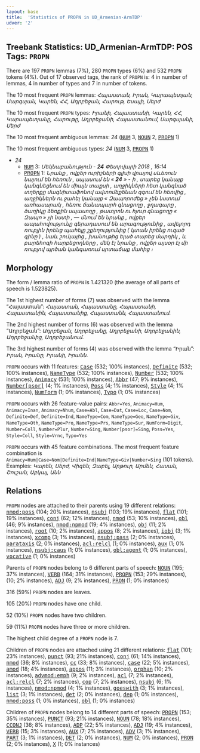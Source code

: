 ```yaml
---
layout: base
title:  'Statistics of PROPN in UD_Armenian-ArmTDP'
udver: '2'
---
```


## Treebank Statistics: UD_Armenian-ArmTDP: POS Tags: `PROPN`

There are 197 `PROPN` lemmas (7%), 280 `PROPN` types (6%) and 532 `PROPN` tokens (4%).
Out of 17 observed tags, the rank of `PROPN` is: 4 in number of lemmas, 4 in number of types and 7 in number of tokens.

The 10 most frequent `PROPN` lemmas: <em>Հայաստան, Իրան, Կարապետյան, Սարգսյան, Կարեն, ՀՀ, Ադրբեջան, Հարութ, Եսայի, Սերժ</em>

The 10 most frequent `PROPN` types:  <em>Իրանի, Հայաստանի, Կարեն, ՀՀ, Կարապետյանը, Հարութը, Ադրբեջանի, Հայաստանում, Սարգսյանի, Սերժ</em>

The 10 most frequent ambiguous lemmas: <em>24</em> (<tt><a href="hy_armtdp-pos-NUM.html">NUM</a></tt> 3, <tt><a href="hy_armtdp-pos-NOUN.html">NOUN</a></tt> 2, <tt><a href="hy_armtdp-pos-PROPN.html">PROPN</a></tt> 1)

The 10 most frequent ambiguous types:  <em>24</em> (<tt><a href="hy_armtdp-pos-NUM.html">NUM</a></tt> 3, <tt><a href="hy_armtdp-pos-PROPN.html">PROPN</a></tt> 1)


* <em>24</em>
  * <tt><a href="hy_armtdp-pos-NUM.html">NUM</a></tt> 3: <em>Մեկնաբանություն - <b>24</b> Փետրվարի 2018 , 16:14</em>
  * <tt><a href="hy_armtdp-pos-PROPN.html">PROPN</a></tt> 1: <em>Նրանք , ովքեր ուրիշների գլխի վրայով սևեռուն նայում են հեռուն , սպասում են « <b>24</b> » - ի , տարեց կանայք կանգնեցնում են միայն տաքսի , աղջիկների հետ կանգնած տղերքը մագնիտաֆոնով ավտոմեքենան զգում են հեռվից , աղջիկներն ու ջահել կանայք « Զապորոժեց » չեն նստում առհասարակ , հեռու ճանապարհ գնացողը , ջղագարը , ծաղիկը ձեռքին սպասողը , թատրոն ու հյուր գնացողը « Զապո » չի նստի , — մնում են նրանք , ովքեր ապահովությունը գերադասում են արագությունից , ավելորդ ռուբլին իրենց պահելը շքեղությունից ( կտան իրենց ուզած գինը ) , նաև շուկայից , խանութից ելած տարեց մարդիկ , և բարեհոգի հարբեցողները , մեկ էլ նրանք , ովքեր այսօր էլ մի ռուբլով պրծան կանգառում սրտաճաք մահից ։</em>

## Morphology

The form / lemma ratio of `PROPN` is 1.421320 (the average of all parts of speech is 1.523825).

The 1st highest number of forms (7) was observed with the lemma “Հայաստան”: <em>Հայաստան, Հայաստանը, Հայաստանի, Հայաստանին, Հայաստանից, Հայաստանն, Հայաստանում</em>.

The 2nd highest number of forms (6) was observed with the lemma “Ադրբեջան”: <em>Ադրբեջան, Ադրբեջանը, Ադրբեջանի, Ադրբեջանին, Ադրբեջանից, Ադրբեջանում</em>.

The 3rd highest number of forms (4) was observed with the lemma “Իրան”: <em>Իրան, Իրանը, Իրանի, Իրանն</em>.

`PROPN` occurs with 11 features: <tt><a href="hy_armtdp-feat-Case.html">Case</a></tt> (532; 100% instances), <tt><a href="hy_armtdp-feat-Definite.html">Definite</a></tt> (532; 100% instances), <tt><a href="hy_armtdp-feat-NameType.html">NameType</a></tt> (532; 100% instances), <tt><a href="hy_armtdp-feat-Number.html">Number</a></tt> (532; 100% instances), <tt><a href="hy_armtdp-feat-Animacy.html">Animacy</a></tt> (531; 100% instances), <tt><a href="hy_armtdp-feat-Abbr.html">Abbr</a></tt> (47; 9% instances), <tt><a href="hy_armtdp-feat-Number-psor.html">Number[psor]</a></tt> (4; 1% instances), <tt><a href="hy_armtdp-feat-Poss.html">Poss</a></tt> (4; 1% instances), <tt><a href="hy_armtdp-feat-Style.html">Style</a></tt> (4; 1% instances), <tt><a href="hy_armtdp-feat-NumForm.html">NumForm</a></tt> (1; 0% instances), <tt><a href="hy_armtdp-feat-Typo.html">Typo</a></tt> (1; 0% instances)

`PROPN` occurs with 26 feature-value pairs: `Abbr=Yes`, `Animacy=Hum`, `Animacy=Inan`, `Animacy=Nhum`, `Case=Abl`, `Case=Dat`, `Case=Loc`, `Case=Nom`, `Definite=Def`, `Definite=Ind`, `NameType=Com`, `NameType=Geo`, `NameType=Giv`, `NameType=Oth`, `NameType=Pro`, `NameType=Prs`, `NameType=Sur`, `NumForm=Digit`, `Number=Coll`, `Number=Plur`, `Number=Sing`, `Number[psor]=Sing`, `Poss=Yes`, `Style=Coll`, `Style=Vrnc`, `Typo=Yes`

`PROPN` occurs with 45 feature combinations.
The most frequent feature combination is `Animacy=Hum|Case=Nom|Definite=Ind|NameType=Giv|Number=Sing` (101 tokens).
Examples: <em>Կարեն, Սերժ, Վիգեն, Զաբել, Արթուր, Արմեն, Հասան, Շուշան, Աբկայ, Անն</em>


## Relations

`PROPN` nodes are attached to their parents using 19 different relations: <tt><a href="hy_armtdp-dep-nmod-poss.html">nmod:poss</a></tt> (104; 20% instances), <tt><a href="hy_armtdp-dep-nsubj.html">nsubj</a></tt> (103; 19% instances), <tt><a href="hy_armtdp-dep-flat.html">flat</a></tt> (101; 19% instances), <tt><a href="hy_armtdp-dep-conj.html">conj</a></tt> (62; 12% instances), <tt><a href="hy_armtdp-dep-nmod.html">nmod</a></tt> (53; 10% instances), <tt><a href="hy_armtdp-dep-obl.html">obl</a></tt> (46; 9% instances), <tt><a href="hy_armtdp-dep-nmod-npmod.html">nmod:npmod</a></tt> (19; 4% instances), <tt><a href="hy_armtdp-dep-obj.html">obj</a></tt> (11; 2% instances), <tt><a href="hy_armtdp-dep-root.html">root</a></tt> (10; 2% instances), <tt><a href="hy_armtdp-dep-appos.html">appos</a></tt> (8; 2% instances), <tt><a href="hy_armtdp-dep-iobj.html">iobj</a></tt> (3; 1% instances), <tt><a href="hy_armtdp-dep-xcomp.html">xcomp</a></tt> (3; 1% instances), <tt><a href="hy_armtdp-dep-nsubj-pass.html">nsubj:pass</a></tt> (2; 0% instances), <tt><a href="hy_armtdp-dep-parataxis.html">parataxis</a></tt> (2; 0% instances), <tt><a href="hy_armtdp-dep-acl-relcl.html">acl:relcl</a></tt> (1; 0% instances), <tt><a href="hy_armtdp-dep-aux.html">aux</a></tt> (1; 0% instances), <tt><a href="hy_armtdp-dep-nsubj-caus.html">nsubj:caus</a></tt> (1; 0% instances), <tt><a href="hy_armtdp-dep-obl-agent.html">obl:agent</a></tt> (1; 0% instances), <tt><a href="hy_armtdp-dep-vocative.html">vocative</a></tt> (1; 0% instances)

Parents of `PROPN` nodes belong to 6 different parts of speech: <tt><a href="hy_armtdp-pos-NOUN.html">NOUN</a></tt> (195; 37% instances), <tt><a href="hy_armtdp-pos-VERB.html">VERB</a></tt> (164; 31% instances), <tt><a href="hy_armtdp-pos-PROPN.html">PROPN</a></tt> (153; 29% instances),  (10; 2% instances), <tt><a href="hy_armtdp-pos-ADJ.html">ADJ</a></tt> (9; 2% instances), <tt><a href="hy_armtdp-pos-PRON.html">PRON</a></tt> (1; 0% instances)

316 (59%) `PROPN` nodes are leaves.

105 (20%) `PROPN` nodes have one child.

52 (10%) `PROPN` nodes have two children.

59 (11%) `PROPN` nodes have three or more children.

The highest child degree of a `PROPN` node is 7.

Children of `PROPN` nodes are attached using 21 different relations: <tt><a href="hy_armtdp-dep-flat.html">flat</a></tt> (101; 23% instances), <tt><a href="hy_armtdp-dep-punct.html">punct</a></tt> (93; 21% instances), <tt><a href="hy_armtdp-dep-conj.html">conj</a></tt> (61; 14% instances), <tt><a href="hy_armtdp-dep-nmod.html">nmod</a></tt> (36; 8% instances), <tt><a href="hy_armtdp-dep-cc.html">cc</a></tt> (33; 8% instances), <tt><a href="hy_armtdp-dep-case.html">case</a></tt> (22; 5% instances), <tt><a href="hy_armtdp-dep-amod.html">amod</a></tt> (18; 4% instances), <tt><a href="hy_armtdp-dep-appos.html">appos</a></tt> (11; 3% instances), <tt><a href="hy_armtdp-dep-orphan.html">orphan</a></tt> (10; 2% instances), <tt><a href="hy_armtdp-dep-advmod-emph.html">advmod:emph</a></tt> (9; 2% instances), <tt><a href="hy_armtdp-dep-acl.html">acl</a></tt> (7; 2% instances), <tt><a href="hy_armtdp-dep-acl-relcl.html">acl:relcl</a></tt> (7; 2% instances), <tt><a href="hy_armtdp-dep-cop.html">cop</a></tt> (7; 2% instances), <tt><a href="hy_armtdp-dep-nsubj.html">nsubj</a></tt> (6; 1% instances), <tt><a href="hy_armtdp-dep-nmod-npmod.html">nmod:npmod</a></tt> (4; 1% instances), <tt><a href="hy_armtdp-dep-goeswith.html">goeswith</a></tt> (3; 1% instances), <tt><a href="hy_armtdp-dep-list.html">list</a></tt> (3; 1% instances), <tt><a href="hy_armtdp-dep-det.html">det</a></tt> (2; 0% instances), <tt><a href="hy_armtdp-dep-dep.html">dep</a></tt> (1; 0% instances), <tt><a href="hy_armtdp-dep-nmod-poss.html">nmod:poss</a></tt> (1; 0% instances), <tt><a href="hy_armtdp-dep-obl.html">obl</a></tt> (1; 0% instances)

Children of `PROPN` nodes belong to 14 different parts of speech: <tt><a href="hy_armtdp-pos-PROPN.html">PROPN</a></tt> (153; 35% instances), <tt><a href="hy_armtdp-pos-PUNCT.html">PUNCT</a></tt> (93; 21% instances), <tt><a href="hy_armtdp-pos-NOUN.html">NOUN</a></tt> (78; 18% instances), <tt><a href="hy_armtdp-pos-CCONJ.html">CCONJ</a></tt> (36; 8% instances), <tt><a href="hy_armtdp-pos-ADP.html">ADP</a></tt> (22; 5% instances), <tt><a href="hy_armtdp-pos-ADJ.html">ADJ</a></tt> (19; 4% instances), <tt><a href="hy_armtdp-pos-VERB.html">VERB</a></tt> (15; 3% instances), <tt><a href="hy_armtdp-pos-AUX.html">AUX</a></tt> (7; 2% instances), <tt><a href="hy_armtdp-pos-ADV.html">ADV</a></tt> (3; 1% instances), <tt><a href="hy_armtdp-pos-PART.html">PART</a></tt> (3; 1% instances), <tt><a href="hy_armtdp-pos-DET.html">DET</a></tt> (2; 0% instances), <tt><a href="hy_armtdp-pos-NUM.html">NUM</a></tt> (2; 0% instances), <tt><a href="hy_armtdp-pos-PRON.html">PRON</a></tt> (2; 0% instances), <tt><a href="hy_armtdp-pos-X.html">X</a></tt> (1; 0% instances)

